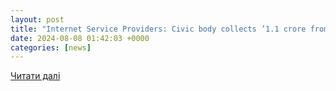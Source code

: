 ```yaml
---
layout: post
title: "Internet Service Providers: Civic body collects ’1.1 crore from cable television operators in Chennai | Chennai News - Times of India"
date: 2024-08-08 01:42:03 +0000
categories: [news]
---
```


[Читати далі](https://timesofindia.indiatimes.com/city/chennai/civic-body-collects-11-crore-from-cable-television-operators-in-chennai/articleshow/112358566.cms)
